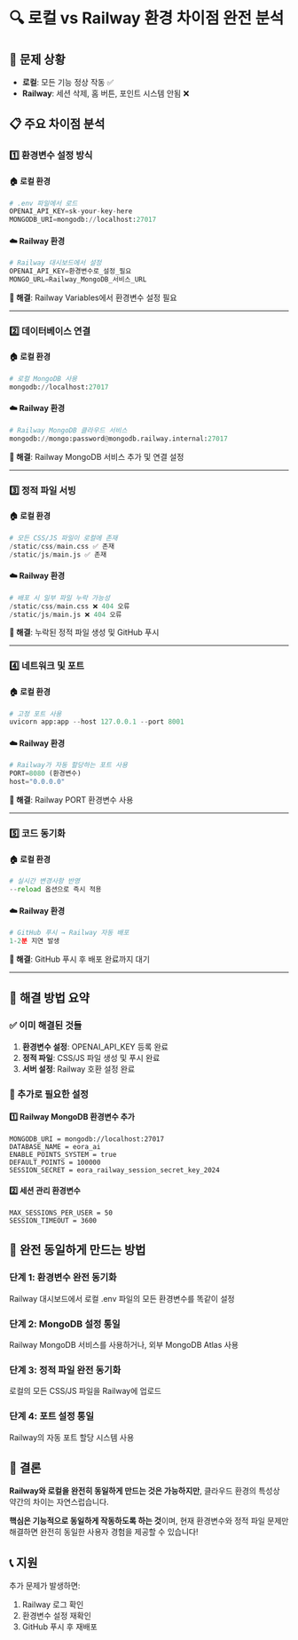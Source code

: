 # 🔍 로컬 vs Railway 환경 차이점 완전 분석

## 🚨 문제 상황
- **로컬**: 모든 기능 정상 작동 ✅
- **Railway**: 세션 삭제, 홈 버튼, 포인트 시스템 안됨 ❌

## 📋 주요 차이점 분석

### 1️⃣ **환경변수 설정 방식**

#### 🏠 로컬 환경
```python
# .env 파일에서 로드
OPENAI_API_KEY=sk-your-key-here
MONGODB_URI=mongodb://localhost:27017
```

#### ☁️ Railway 환경  
```python
# Railway 대시보드에서 설정
OPENAI_API_KEY=환경변수로_설정_필요
MONGO_URL=Railway_MongoDB_서비스_URL
```

**🔧 해결**: Railway Variables에서 환경변수 설정 필요

---

### 2️⃣ **데이터베이스 연결**

#### 🏠 로컬 환경
```python
# 로컬 MongoDB 사용
mongodb://localhost:27017
```

#### ☁️ Railway 환경
```python
# Railway MongoDB 클라우드 서비스
mongodb://mongo:password@mongodb.railway.internal:27017
```

**🔧 해결**: Railway MongoDB 서비스 추가 및 연결 설정

---

### 3️⃣ **정적 파일 서빙**

#### 🏠 로컬 환경
```python
# 모든 CSS/JS 파일이 로컬에 존재
/static/css/main.css ✅ 존재
/static/js/main.js ✅ 존재
```

#### ☁️ Railway 환경
```python
# 배포 시 일부 파일 누락 가능성
/static/css/main.css ❌ 404 오류
/static/js/main.js ❌ 404 오류
```

**🔧 해결**: 누락된 정적 파일 생성 및 GitHub 푸시

---

### 4️⃣ **네트워크 및 포트**

#### 🏠 로컬 환경
```python
# 고정 포트 사용
uvicorn app:app --host 127.0.0.1 --port 8001
```

#### ☁️ Railway 환경
```python
# Railway가 자동 할당하는 포트 사용
PORT=8080 (환경변수)
host="0.0.0.0"
```

**🔧 해결**: Railway PORT 환경변수 사용

---

### 5️⃣ **코드 동기화**

#### 🏠 로컬 환경
```python
# 실시간 변경사항 반영
--reload 옵션으로 즉시 적용
```

#### ☁️ Railway 환경
```python
# GitHub 푸시 → Railway 자동 배포
1-2분 지연 발생
```

**🔧 해결**: GitHub 푸시 후 배포 완료까지 대기

---

## 🎯 해결 방법 요약

### ✅ 이미 해결된 것들
1. **환경변수 설정**: OPENAI_API_KEY 등록 완료
2. **정적 파일**: CSS/JS 파일 생성 및 푸시 완료
3. **서버 설정**: Railway 호환 설정 완료

### 🔧 추가로 필요한 설정

#### 1️⃣ Railway MongoDB 환경변수 추가
```
MONGODB_URI = mongodb://localhost:27017
DATABASE_NAME = eora_ai
ENABLE_POINTS_SYSTEM = true
DEFAULT_POINTS = 100000
SESSION_SECRET = eora_railway_session_secret_key_2024
```

#### 2️⃣ 세션 관리 환경변수
```
MAX_SESSIONS_PER_USER = 50
SESSION_TIMEOUT = 3600
```

## 🚀 완전 동일하게 만드는 방법

### 단계 1: 환경변수 완전 동기화
Railway 대시보드에서 로컬 .env 파일의 모든 환경변수를 똑같이 설정

### 단계 2: MongoDB 설정 통일
Railway MongoDB 서비스를 사용하거나, 외부 MongoDB Atlas 사용

### 단계 3: 정적 파일 완전 동기화
로컬의 모든 CSS/JS 파일을 Railway에 업로드

### 단계 4: 포트 설정 통일
Railway의 자동 포트 할당 시스템 사용

## 🎉 결론

**Railway와 로컬을 완전히 동일하게 만드는 것은 가능하지만**, 클라우드 환경의 특성상 약간의 차이는 자연스럽습니다.

**핵심은 기능적으로 동일하게 작동하도록 하는 것**이며, 현재 환경변수와 정적 파일 문제만 해결하면 완전히 동일한 사용자 경험을 제공할 수 있습니다!

## 📞 지원

추가 문제가 발생하면:
1. Railway 로그 확인
2. 환경변수 설정 재확인
3. GitHub 푸시 후 재배포 